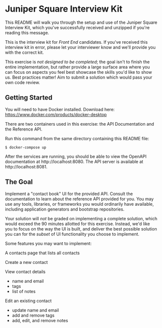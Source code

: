 # Juniper Square Interview Kit

This README will walk you through the setup and use of the Juniper Square Interview Kit, which you've successfully received and unzipped if you're reading this message.

This is the interview kit for *Front End* candidates. If you've received this interview kit in error, please let your interviewer know and we'll provide you with the correct kit.

This exercise is *not designed to be completed*; the goal isn't to finish the entire implementation, but rather provide a large surface area where you can focus on aspects you feel best showcase the skills you'd like to show us. Best practices matter! Aim to submit a solution which would pass your own code review.

## Getting Started

You will need to have Docker installed. Download here:
https://www.docker.com/products/docker-desktop

There are two containers used in this exercise: the API Documentation and the Reference API.

Run this command from the same directory containing this README file:
```
$ docker-compose up
```

After the services are running, you should be able to view the OpenAPI documentation at http://localhost:8080. The API server is available at http://localhost:8081.

## The Goal

Implement a "contact book" UI for the provided API. Consult the documentation to learn about the reference API provided for you. You may use any tools, libraries, or frameworks you would ordinarily have available, including application generators and bootstrap repositories.

Your solution will *not* be graded on implementing a complete solution, which would exceed the 90 minutes allotted for this exercise. Instead, we'd like you to focus on the way the UI is built, and deliver the best possible solution you can for the _subset_ of UI functionality you choose to implement.

Some features you may want to implement:

A contacts page that lists all contacts

Create a new contact

View contact details
  - name and email
  - tags
  - list of notes
  
Edit an existing contact
  - update name and email
  - add and remove tags
  - add, edit, and remove notes
  
